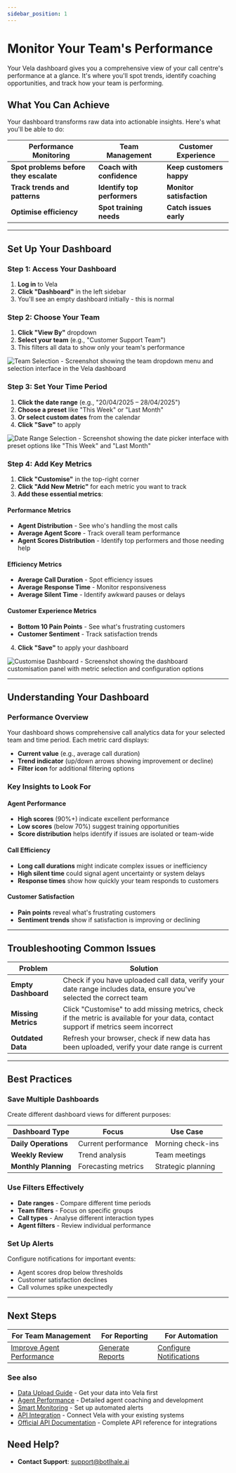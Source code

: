 ```yaml
---
sidebar_position: 1
---
```


# Monitor Your Team's Performance

Your Vela dashboard gives you a comprehensive view of your call centre's performance at a glance. It's where you'll spot trends, identify coaching opportunities, and track how your team is performing.

## What You Can Achieve

Your dashboard transforms raw data into actionable insights. Here's what you'll be able to do:

| **Performance Monitoring** | **Team Management** | **Customer Experience** |
|---------------------------|-------------------|------------------------|
| **Spot problems before they escalate** | **Coach with confidence** | **Keep customers happy** |
| **Track trends and patterns** | **Identify top performers** | **Monitor satisfaction** |
| **Optimise efficiency** | **Spot training needs** | **Catch issues early** |

---

## Set Up Your Dashboard

### Step 1: Access Your Dashboard
1. **Log in** to Vela
2. **Click "Dashboard"** in the left sidebar
3. You'll see an empty dashboard initially - this is normal

### Step 2: Choose Your Team
1. **Click "View By"** dropdown
2. **Select your team** (e.g., "Customer Support Team")
3. This filters all data to show only your team's performance

![Team Selection - Screenshot showing the team dropdown menu and selection interface in the Vela dashboard](../img/screenshots/dashboard01.png)

### Step 3: Set Your Time Period
1. **Click the date range** (e.g., "20/04/2025 – 28/04/2025")
2. **Choose a preset** like "This Week" or "Last Month"
3. **Or select custom dates** from the calendar
4. **Click "Save"** to apply

![Date Range Selection - Screenshot showing the date picker interface with preset options like "This Week" and "Last Month"](../img/screenshots/date-range.png)

### Step 4: Add Key Metrics
1. **Click "Customise"** in the top-right corner
2. **Click "Add New Metric"** for each metric you want to track
3. **Add these essential metrics**:

#### Performance Metrics
- **Agent Distribution** - See who's handling the most calls
- **Average Agent Score** - Track overall team performance
- **Agent Scores Distribution** - Identify top performers and those needing help

#### Efficiency Metrics
- **Average Call Duration** - Spot efficiency issues
- **Average Response Time** - Monitor responsiveness
- **Average Silent Time** - Identify awkward pauses or delays

#### Customer Experience Metrics
- **Bottom 10 Pain Points** - See what's frustrating customers
- **Customer Sentiment** - Track satisfaction trends

4. **Click "Save"** to apply your dashboard

![Customise Dashboard - Screenshot showing the dashboard customisation panel with metric selection and configuration options](../img/screenshots/costomize.png)

---

## Understanding Your Dashboard

### Performance Overview
Your dashboard shows comprehensive call analytics data for your selected team and time period. Each metric card displays:
- **Current value** (e.g., average call duration)
- **Trend indicator** (up/down arrows showing improvement or decline)
- **Filter icon** for additional filtering options

### Key Insights to Look For

#### Agent Performance
- **High scores** (90%+) indicate excellent performance
- **Low scores** (below 70%) suggest training opportunities
- **Score distribution** helps identify if issues are isolated or team-wide

#### Call Efficiency
- **Long call durations** might indicate complex issues or inefficiency
- **High silent time** could signal agent uncertainty or system delays
- **Response times** show how quickly your team responds to customers

#### Customer Satisfaction
- **Pain points** reveal what's frustrating customers
- **Sentiment trends** show if satisfaction is improving or declining

---



## Troubleshooting Common Issues

| **Problem** | **Solution** |
|-------------|--------------|
| **Empty Dashboard** | Check if you have uploaded call data, verify your date range includes data, ensure you've selected the correct team |
| **Missing Metrics** | Click "Customise" to add missing metrics, check if the metric is available for your data, contact support if metrics seem incorrect |
| **Outdated Data** | Refresh your browser, check if new data has been uploaded, verify your date range is current |

---

## Best Practices

### Save Multiple Dashboards
Create different dashboard views for different purposes:

| **Dashboard Type** | **Focus** | **Use Case** |
|-------------------|-----------|--------------|
| **Daily Operations** | Current performance | Morning check-ins |
| **Weekly Review** | Trend analysis | Team meetings |
| **Monthly Planning** | Forecasting metrics | Strategic planning |

### Use Filters Effectively
- **Date ranges** - Compare different time periods
- **Team filters** - Focus on specific groups
- **Call types** - Analyse different interaction types
- **Agent filters** - Review individual performance

### Set Up Alerts
Configure notifications for important events:
- Agent scores drop below thresholds
- Customer satisfaction declines
- Call volumes spike unexpectedly

---

## Next Steps

| **For Team Management** | **For Reporting** | **For Automation** |
|------------------------|------------------|-------------------|
| [Improve Agent Performance](./agents.md) | [Generate Reports](./reports.md) | [Configure Notifications](./notifications.md) |

### See also
- [Data Upload Guide](./data-upload.md) - Get your data into Vela first
- [Agent Performance](./agents.md) - Detailed agent coaching and development
- [Smart Monitoring](./smart-detector-overview.md) - Set up automated alerts
- [API Integration](./api.md) - Connect Vela with your existing systems
- [Official API Documentation](https://docs-apis.botlhale.xyz) - Complete API reference for integrations

## Need Help?

- **Contact Support**: support@botlhale.ai